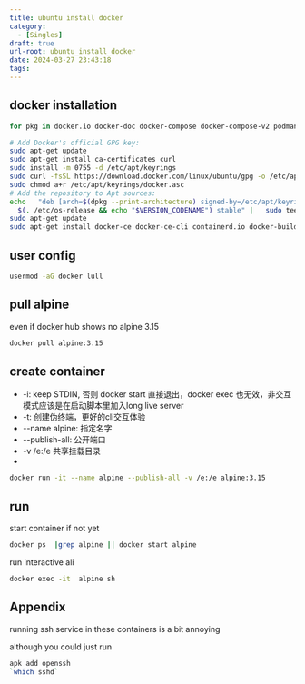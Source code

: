 ```yaml
---
title: ubuntu install docker
category:
  - [Singles]
draft: true
url-root: ubuntu_install_docker
date: 2024-03-27 23:43:18
tags:
---
```


## docker installation
```bash
for pkg in docker.io docker-doc docker-compose docker-compose-v2 podman-docker containerd runc; do sudo apt-get remove $pkg; done

# Add Docker's official GPG key:
sudo apt-get update
sudo apt-get install ca-certificates curl
sudo install -m 0755 -d /etc/apt/keyrings
sudo curl -fsSL https://download.docker.com/linux/ubuntu/gpg -o /etc/apt/keyrings/docker.asc
sudo chmod a+r /etc/apt/keyrings/docker.asc
# Add the repository to Apt sources:
echo   "deb [arch=$(dpkg --print-architecture) signed-by=/etc/apt/keyrings/docker.asc] https://download.docker.com/linux/ubuntu \
  $(. /etc/os-release && echo "$VERSION_CODENAME") stable" |   sudo tee /etc/apt/sources.list.d/docker.list > /dev/null
sudo apt-get update
sudo apt-get install docker-ce docker-ce-cli containerd.io docker-buildx-plugin docker-compose-plugin
```

## user config
```bash
usermod -aG docker lull
```

## pull alpine
even if docker hub shows no alpine 3.15
```bash
docker pull alpine:3.15
```
## create container
* -i: keep STDIN, 否则 docker start 直接退出，docker exec 也无效，非交互模式应该是在启动脚本里加入long live server
* -t: 创建伪终端，更好的cli交互体验
* --name alpine: 指定名字
* --publish-all: 公开端口
* -v /e:/e 共享挂载目录
* 
```bash
docker run -it --name alpine --publish-all -v /e:/e alpine:3.15
```

## run
start container if not yet
```bash
docker ps  |grep alpine || docker start alpine
```
run interactive ali
```bash
docker exec -it  alpine sh
```


## Appendix

running ssh service in these containers is a bit annoying

although you could just run 
```bash
apk add openssh
`which sshd`
```